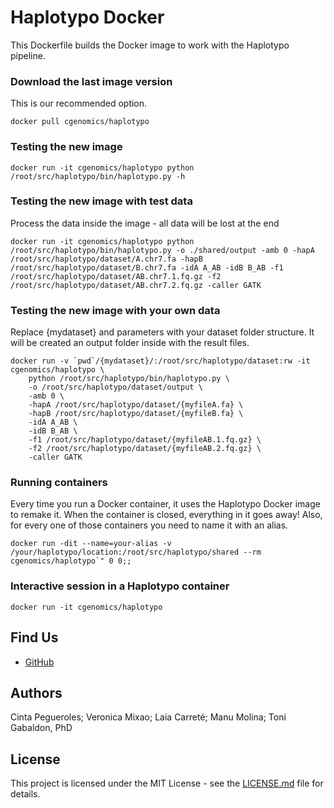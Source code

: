 # Haplotypo Docker
This Dockerfile builds the Docker image to work with the Haplotypo pipeline.

### Download the last image version
This is our recommended option.
```shell
docker pull cgenomics/haplotypo
```

### Testing the new image
```shell
docker run -it cgenomics/haplotypo python /root/src/haplotypo/bin/haplotypo.py -h
```

### Testing the new image with test data
Process the data inside the image - all data will be lost at the end
```shell
docker run -it cgenomics/haplotypo python /root/src/haplotypo/bin/haplotypo.py -o ./shared/output -amb 0 -hapA /root/src/haplotypo/dataset/A.chr7.fa -hapB /root/src/haplotypo/dataset/B.chr7.fa -idA A_AB -idB B_AB -f1 /root/src/haplotypo/dataset/AB.chr7.1.fq.gz -f2 /root/src/haplotypo/dataset/AB.chr7.2.fq.gz -caller GATK
```

### Testing the new image with your own data
Replace {mydataset} and parameters with your dataset folder structure.
It will be created an output folder inside with the result files.
```shell
docker run -v `pwd`/{mydataset}/:/root/src/haplotypo/dataset:rw -it cgenomics/haplotypo \
	python /root/src/haplotypo/bin/haplotypo.py \
	-o /root/src/haplotypo/dataset/output \
	-amb 0 \
	-hapA /root/src/haplotypo/dataset/{myfileA.fa} \
	-hapB /root/src/haplotypo/dataset/{myfileB.fa} \
	-idA A_AB \
	-idB B_AB \
	-f1 /root/src/haplotypo/dataset/{myfileAB.1.fq.gz} \
	-f2 /root/src/haplotypo/dataset/{myfileAB.2.fq.gz} \
	-caller GATK
```

### Running containers

Every time you run a Docker container, it uses the Haplotypo Docker image to remake it.
When the container is closed, everything in it goes away! 
Also, for every one of those containers you need to name it with an alias.

```shell
docker run -dit --name=your-alias -v /your/haplotypo/location:/root/src/haplotypo/shared --rm cgenomics/haplotypo`" 0 0;;
```

### Interactive session in a Haplotypo container
```shell
docker run -it cgenomics/haplotypo
```

## Find Us 
* [GitHub](https://github.com/Gabaldonlab)

## Authors 
Cinta Pegueroles; Veronica Mixao; Laia Carreté; Manu Molina; Toni Gabaldon, PhD

## License 

This project is licensed under the MIT License - see the [LICENSE.md](LICENSE.md) file for details.
